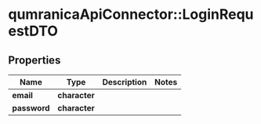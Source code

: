 # qumranicaApiConnector::LoginRequestDTO

## Properties
Name | Type | Description | Notes
------------ | ------------- | ------------- | -------------
**email** | **character** |  | 
**password** | **character** |  | 


